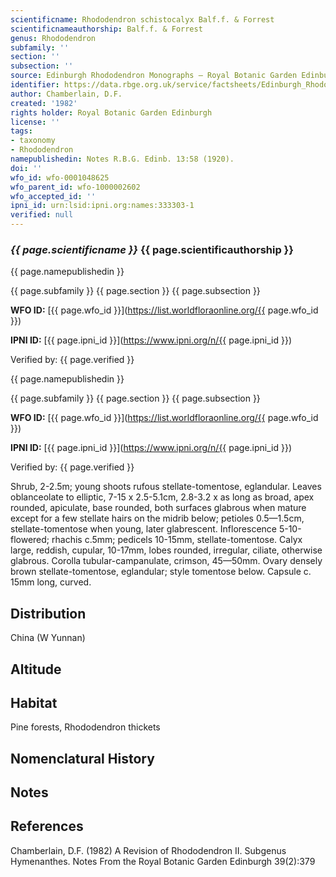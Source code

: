 ```yaml
---
scientificname: Rhododendron schistocalyx Balf.f. & Forrest
scientificnameauthorship: Balf.f. & Forrest
genus: Rhododendron
subfamily: ''
section: ''
subsection: ''
source: Edinburgh Rhododendron Monographs – Royal Botanic Garden Edinburgh
identifier: https://data.rbge.org.uk/service/factsheets/Edinburgh_Rhododendron_Monographs.xhtml
author: Chamberlain, D.F.
created: '1982'
rights holder: Royal Botanic Garden Edinburgh
license: ''
tags:
- taxonomy
- Rhododendron
namepublishedin: Notes R.B.G. Edinb. 13:58 (1920).
doi: ''
wfo_id: wfo-0001048625
wfo_parent_id: wfo-1000002602
wfo_accepted_id: ''
ipni_id: urn:lsid:ipni.org:names:333303-1
verified: null
---
```

### _{{ page.scientificname }}_ {{ page.scientificauthorship }}
 {{ page.namepublishedin }}

{{ page.subfamily }} {{ page.section }} {{ page.subsection }}

**WFO ID:** [{{ page.wfo_id }}](https://list.worldfloraonline.org/{{ page.wfo_id }})

**IPNI ID:** [{{ page.ipni_id }}](https://www.ipni.org/n/{{ page.ipni_id }})

Verified by: {{ page.verified }}

 {{ page.namepublishedin }}

{{ page.subfamily }} {{ page.section }} {{ page.subsection }}

**WFO ID:** [{{ page.wfo_id }}](https://list.worldfloraonline.org/{{ page.wfo_id }})

**IPNI ID:** [{{ page.ipni_id }}](https://www.ipni.org/n/{{ page.ipni_id }})

Verified by: {{ page.verified }}



Shrub, 2-2.5m; young shoots rufous stellate-tomentose, eglandular. Leaves oblanceolate to elliptic, 7-15 x 2.5-5.1cm, 2.8-3.2 x as long as broad, apex rounded, apiculate, base rounded, both surfaces glabrous when mature except for a few stellate hairs on the midrib below; petioles 0.5—1.5cm, stellate-tomentose when young, later glabrescent. Inflorescence 5-10-flowered; rhachis c.5mm; pedicels 10-15mm, stellate-tomentose. Calyx large, reddish, cupular, 10-17mm, lobes rounded, irregular, ciliate, otherwise glabrous. Corolla tubular-campanulate, crimson, 45—50mm. Ovary densely brown stellate-tomentose, eglandular; style tomentose below. Capsule c. 15mm long, curved.

## Distribution
China (W Yunnan)

## Altitude


## Habitat
Pine forests, Rhododendron thickets

## Nomenclatural History

                       
## Notes


## References

Chamberlain, D.F. (1982) A Revision of Rhododendron II. Subgenus Hymenanthes. Notes From the Royal Botanic Garden Edinburgh 39(2):379

